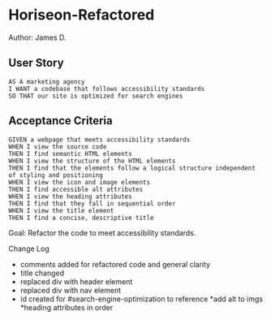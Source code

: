 # Horiseon-Refactored

Author: James D. 


## User Story

```
AS A marketing agency
I WANT a codebase that follows accessibility standards
SO THAT our site is optimized for search engines
```

## Acceptance Criteria

```
GIVEN a webpage that meets accessibility standards
WHEN I view the source code
THEN I find semantic HTML elements
WHEN I view the structure of the HTML elements
THEN I find that the elements follow a logical structure independent of styling and positioning
WHEN I view the icon and image elements
THEN I find accessible alt attributes
WHEN I view the heading attributes
THEN I find that they fall in sequential order
WHEN I view the title element
THEN I find a concise, descriptive title
```


Goal: Refactor the code to meet accessibility standards.

Change Log
- comments added for refactored code and general clarity
- title changed
- replaced div with header element
- replaced div with nav element
- id created for #search-engine-optimization to reference
*add alt to imgs
*heading attributes in order
